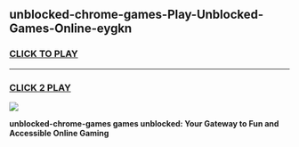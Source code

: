 
## unblocked-chrome-games-Play-Unblocked-Games-Online-eygkn
<h3>
<a href="https://premium76.site?title=unblocked-chrome-games&ref=24A">CLICK TO PLAY</a></h3>
<hr>

<h3>
<a href="https://premium76.site?title=unblocked-chrome-games&ref=24A">CLICK 2 PLAY</a>
  
</h3>

<a href="https://premium76.site?title=unblocked-chrome-games&ref=24A"><img src="https://clearcache.store/games.png"></a>


**unblocked-chrome-games games unblocked: Your Gateway to Fun and Accessible Online Gaming**
